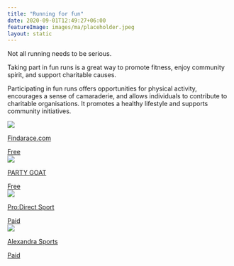 ```yaml
---
title: "Running for fun"
date: 2020-09-01T12:49:27+06:00
featureImage: images/ma/placeholder.jpeg
layout: static
---
```


Not all running needs to be serious.

Taking part in fun runs is a great way to promote fitness, enjoy community spirit, and support charitable causes.

Participating in fun runs offers opportunities for physical activity, encourages a sense of camaraderie, and allows individuals to contribute to charitable organisations. It promotes a healthy lifestyle and supports community initiatives.

<a class="ma-link" href="https://findarace.com/fun-runs"><div class="ma-card ma-card-Health"><div class="ma-icon"><img src ="/images/Icon-check - health - opacity.svg"/></div><div class="ma-name"><p>Findarace.com</p></div><div class="ma-paid-text"><span>Free</span></div></div></a><a class="ma-link" href="https://partygoat.com/blogs/party-guide/what-are-the-benefits-of-a-fun-run"><div class="ma-card ma-card-Health"><div class="ma-icon"><img src ="/images/Icon-check - health - opacity.svg"/></div><div class="ma-name"><p>PARTY GOAT</p></div><div class="ma-paid-text"><span>Free</span></div></div></a><a class="ma-link" href="https://www.awin1.com/cread.php?awinmid=6667&awinaffid=1198638&ued=https%3A%2F%2Fwww.prodirectsport.com%2Frunning%2F"><div class="ma-card ma-card-Health"><div class="ma-icon"><img src ="/images/Icon-pound - health - opacity.svg"/></div><div class="ma-name"><p>Pro:Direct Sport</p></div><div class="ma-paid-text"><span>Paid</span></div></div></a><a class="ma-link" href="https://www.awin1.com/cread.php?awinmid=20567&awinaffid=1198638&ued=https%3A%2F%2Fwww.alexandrasports.com%2F"><div class="ma-card ma-card-Health"><div class="ma-icon"><img src ="/images/Icon-pound - health - opacity.svg"/></div><div class="ma-name"><p>Alexandra Sports</p></div><div class="ma-paid-text"><span>Paid</span></div></div></a>  

<br/><br/>






